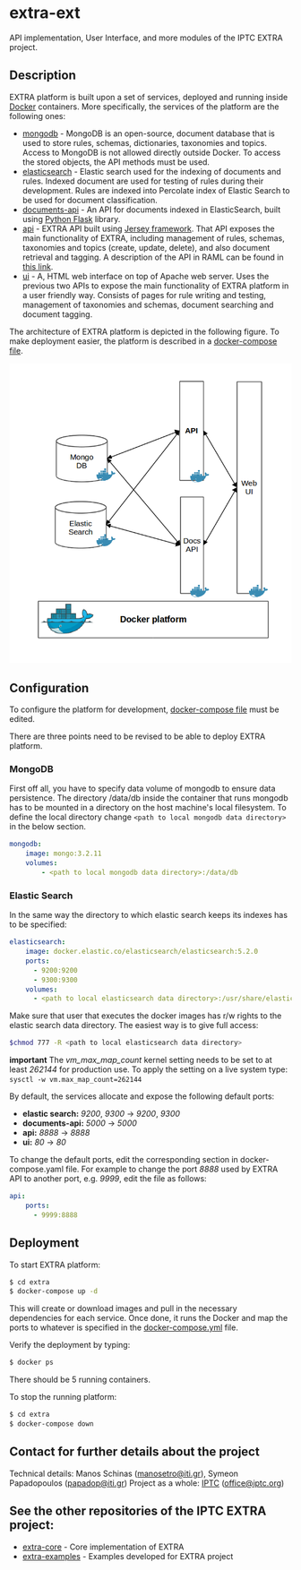 # extra-ext
API implementation, User Interface, and more modules of the IPTC EXTRA project.

## Description
EXTRA platform is built upon a set of services, deployed and running inside [Docker](https://www.docker.com/) containers. More specifically, the services of the platform are the following ones:

* [mongodb](https://www.mongodb.com/) - MongoDB is an open-source, document database that is used to store rules, schemas, dictionaries, taxonomies and topics. Access to MongoDB is not allowed directly outside Docker. To access the stored objects, the API methods must be used.
* [elasticsearch](https://www.elastic.co/products/elasticsearch) - Elastic search used for the indexing of documents and rules. Indexed document are used for testing of rules during their development. Rules are indexed into Percolate index of Elastic Search to be used for document classification.
* [documents-api](https://github.com/iptc/extra-ext/tree/master/documents-api) - An API for documents indexed in ElasticSearch, built using [Python Flask](http://flask.pocoo.org/) library.
* [api](https://github.com/iptc/extra-ext/tree/master/api) - EXTRA API built using [Jersey framework](https://jersey.github.io/). That API exposes the main functionality of EXTRA, including management of rules, schemas, taxonomies and topics (create, update, delete), and also document retrieval and tagging. A description of the API in RAML can be found in [this link](api/extra-api.raml).
* [ui](https://github.com/iptc/extra-ext/tree/master/ui) - A, HTML web interface on top of Apache web server. Uses the previous two APIs to expose the main functionality of EXTRA platform in a user friendly way. Consists of pages for rule writing and testing, management of taxonomies and schemas, document searching and document tagging.

The architecture of EXTRA platform is depicted in the following figure. To make deployment easier, the platform is described in a [docker-compose file](https://github.com/iptc/extra-ext/blob/master/docker-compose.yaml).

![EXTRA platform architecture](extra_platform_arch.png)


## Configuration

To configure the platform for development, [docker-compose file](https://github.com/iptc/extra-ext/blob/master/docker-compose.yaml) must be edited.

There are three points need to be revised to be able to deploy EXTRA platform.

### MongoDB


First off all, you have to specify data volume of mongodb to ensure data persistence. The directory /data/db inside the container that runs mongodb has to be mounted in a directory on the host machine's local filesystem. To define the local directory change `<path to local mongodb data directory>` in the below section.

```yaml
mongodb:
    image: mongo:3.2.11
    volumes:
        - <path to local mongodb data directory>:/data/db
```

### Elastic Search

In the same way the directory to which elastic search keeps its indexes has to be specified:

```yaml
elasticsearch:
    image: docker.elastic.co/elasticsearch/elasticsearch:5.2.0
    ports:
      - 9200:9200
      - 9300:9300
    volumes:
      - <path to local elasticsearch data directory>:/usr/share/elasticsearch/data
```

Make sure that user that executes the docker images has r/w rights to the elastic search data directory. The easiest way is to give full access:

```sh
$chmod 777 -R <path to local elasticsearch data directory>
```
**important** The *vm_max_map_count* kernel setting needs to be set to at least *262144* for production use.
To apply the setting on a live system type: `sysctl -w vm.max_map_count=262144`

By default, the services allocate and expose the following default ports:
* **elastic search:**  *9200*, *9300* -> *9200*, *9300*
* **documents-api:** *5000* -> *5000*
* **api:** *8888* -> *8888*
* **ui:** *80* -> *80*

To change the default ports, edit the corresponding section in docker-compose.yaml file. For example to change the
port *8888* used by EXTRA API to another port, e.g. *9999*, edit the file as follows:

```yaml
api:
    ports:
      - 9999:8888
```


## Deployment

To start EXTRA platform:

```sh
$ cd extra
$ docker-compose up -d
```

This will create or download images and pull in the necessary dependencies for each service. Once done, it runs the Docker and map the ports to whatever is specified in the [docker-compose.yml](https://github.com/iptc/extra-ext/blob/master/docker-compose.yaml) file.

Verify the deployment by typing:

```sh
$ docker ps
```
There should be 5 running containers.

To stop the running platform:

```sh
$ cd extra
$ docker-compose down
```

## Contact for further details about the project

Technical details: Manos Schinas (manosetro@iti.gr), Symeon Papadopoulos (papadop@iti.gr)
Project as a whole: [IPTC](https://iptc.org) (office@iptc.org)

## See the other repositories of the IPTC EXTRA project:

* [extra-core](https://github.com/iptc/extra-core) - Core implementation of EXTRA
* [extra-examples](https://github.com/iptc/extra-examples) - Examples developed for EXTRA project
